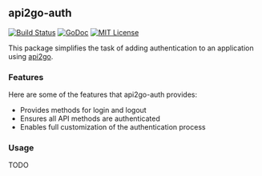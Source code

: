 ## api2go-auth

[![Build Status](https://travis-ci.org/nathan-osman/api2go-auth.svg?branch=master)](https://travis-ci.org/nathan-osman/api2go-auth)
[![GoDoc](https://godoc.org/github.com/nathan-osman/api2go-auth?status.svg)](https://godoc.org/github.com/nathan-osman/api2go-auth)
[![MIT License](http://img.shields.io/badge/license-MIT-9370d8.svg?style=flat)](http://opensource.org/licenses/MIT)

This package simplifies the task of adding authentication to an application using [api2go](https://github.com/manyminds/api2go).

### Features

Here are some of the features that api2go-auth provides:

- Provides methods for login and logout
- Ensures all API methods are authenticated
- Enables full customization of the authentication process

### Usage

TODO